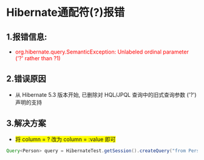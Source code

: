 # Hibernate通配符(?)报错

## 1.报错信息:

* <span style='color: red;'>org.hibernate.query.SemanticException: Unlabeled ordinal parameter ('?' rather than ?1)</span>

## 2.错误原因

* 从 Hibernate 5.3 版本开始, 已删除对 HQL/JPQL 查询中的旧式查询参数 ('?') 声明的支持

## 3.解决方案

* <span style='background: yellow'>将 column = ? 改为 column = :value 即可</span>

```java
Query<Person> query = HibernateTest.getSession().createQuery("from Person person where person.pid = :pid", Person.class).setParameter("pid", 1001);
```

